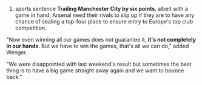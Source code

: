 1. sports sentence
**Trailing Manchester City by six points**, albeit with a game in hand, Arsenal need their rivals to slip up if they are to have any chance of sealing a top-four place to ensure entry to Europe's top club competition.

"Now even winning all our games does not guarantee it, **it's not completely in our hands**. But we have to win the games, that's all we can do," added Wenger.

"We were disappointed with last weekend's result but sometimes the best thing is to have a big game straight away again and we want to bounce back."
